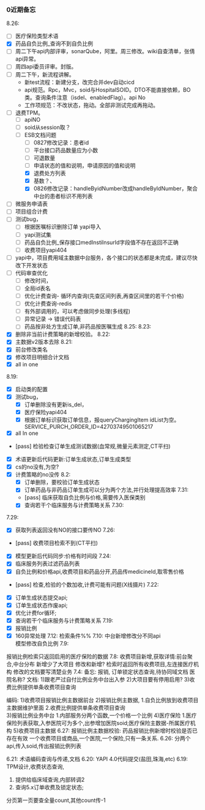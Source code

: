 ### 0近期备忘
8.26:
- [ ] 医疗保险类型术语
- [x] 药品自负比例_查询不到自负比例
- [ ] 周二下午api内部评审，sonarQube，阿里。周三修改。wiki自查清单，张倩api异常。
- [ ] 周四api委员评审。封版。
- [ ] 周二下午，新流程讲解。
    - 新test流程：新建分支，改完合并dev自动cicd
    - api规范。Rpc，Mvc，soid与HospitalSOID。DTO不能直接依赖，BO类。查询条件注意（isdel、enabledFlag）。api No
    - 工作项规范：不改状态，拖动。全部非测试完成再拖动。
- [ ] 退费TPM。
  - [ ] apiNO
  - [ ] soid从session取？
  - [ ] ESB文档问题
    - [ ] 0827修改记录：患者id
    - [ ] 平台接口药品数量应为小数
    - [ ] 可退数量
    - [ ] 申请状态的值和说明，申请原因的值和说明
    - [x] 退费处方列表
    - [x] 基数？、
    - [x] 0826修改记录：handleByidNumber改成handleByIdNumber，聚合中台的患者标识不用列表
- [ ] 微服务申请表
- [ ] 项目组合计费 
- [ ] 测试bug，
  - [ ] 根据医嘱标识删除订单 yapi导入
  - [ ] yapi测试集
  - [ ] 药品自负比例_保存接口medInstiInsurId字段值不存在返回不正确
  - [ ] 收费项目yapi404
- [ ] yapi中，项目费用域主数据中台服务，各个接口的状态都是未完成，建议尽快改下开发状态
- [ ] 代码审查优化
  - [ ] 修改时间，
  - [ ] 全局id表名
  - [ ] 优化计费查询- 循环内查询(先查区间列表,再查区间里的若干个价格)
  - [ ] 优化计费查询-redis
  - [ ] 有外部调用的，可以考虑做同步处理(多线程)
  - [ ] 异常记录 -> 错误代码表
  - [ ] 药品按非处方生成订单,非药品按医嘱生成
8.25:
8.23:
- [x] 删除非当前计费策略的新增校验。
8.22:
- [x] 主数据v2版本去除
8.21:
- [x] 前台修改类名
- [x] 修改项目明细合计文档 
- [x] all in one 

8.19:
- [x] 启动类的配置 
- [x] 测试bug，
  - [x] 订单删除没有更新is_del，
  - [x] 医疗保险yapi404
  - [x] 根据订单标识获取订单信息，报queryChargingItem idList为空。SERVICE_PURCH_ORDER_ID=42703749501065217
- [x] all In one 
- [pass] 检验检查订单生成测试数据(血常规,微量元素测定,CT平扫)
- [x] 术语更新后代码更新:订单生成状态,订单生成类型
- [x] cs的no没有,为空?
- [x] 计费策略的no没传
8.2:
  - [x]  订单删除，要校验订单生成状态
  - [x]  订单药品与非药品订单生成可以分为两个方法,并行处理提高效率
7.31:
  - [pass] 临床获取自负比例与价格,需要传入医保类别
  - [x] 查询若干个临床服务与计费策略关系
7.30:

7.29:
  - [x] 获取列表返回没有NO的接口要传NO
7.26:
  - [pass] 收费项目检索不到(CT平扫)
  - [x] 模型更新后代码同步:价格有时间段
7.24:
  - [x] 临床服务列表过滤药品列表
  - [x] 自负比例和价格api,收费项目和药品分开,药品传medicineId,取零售价格
  - [pass] 检查,检验的个数加收,计费可能有问题(X线摄片)
7.22:
  - [x] 订单生成状态提交api;
  - [x] 订单生成状态作废api;
  - [x] 优化计费for循环;
  - [x] 查询若干个临床服务与计费策略关系
7.19:
  - [x] 报销比例
  - [x] 160异常处理
7.12:
  检索条件%%
7.10:
  中台新增修改分不同api\
  模型修改自负比例
7.9:
  
  报销比例检索只返回启用的医疗保险的数据
7.8:
  收费项目新增,获取详情:前台聚合,中台分布
  新增少了大项目
  修改和新增?
  检索时返回所有收费项目,左连接医疗机构
  修改的文档要写清楚业务
7.4:
  备忘:
    报销,
    订单锁定状态查询,待协同域文档
    医院名称?
  文档:
    1)跟老严过自付比例业务中台出入参
    2)大项目要有停用启用?
    3)收费比例提供单条收费项目查询  
  
  编码:
    1)收费项目报销比例主数据前台
    2)报销比例主数据,
      1.自负比例放到收费项目主数据维护里面
      2.收费比例提供单条收费项目查询  
    3)报销比例业务中台
      1.内部服务分两个函数,一个价格一个比例
    4)医疗保险
      1.医疗保险列表获取,入参医院可为多个,出参增加医院soid;医疗保险主数据-所属医疗机构
    5)收费项目主数据
6.27:
报销比例主数据校验:
  药品报销比例新增时校验是否已存在有效
  一个收费项目或商品,一个医院,一个保险,只有一条关系.
6.26:
  分两个api,传入soid,传出报销比例列表

6.21:
术语编码查询与传递,文档
6.20:
YAPI
4.0代码提交(盐田,珠海,etc)
6.19:
TPM设计,收费状态查询,
1.	提供给临床域查询,内部转调2
2.	查询5.x订单收费及锁定状态;

分页第一页要查全量count,其他count传-1 

